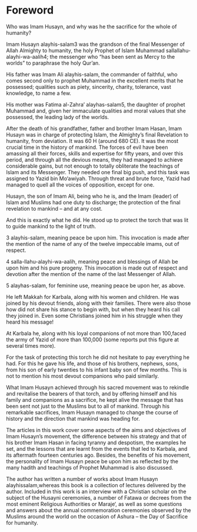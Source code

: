 Foreword
========

Who was Imam Husayn, and why was he the sacrifice for the whole of
humanity?

Imam Husayn alayhis-salam3 was the grandson of the final Messenger of
Allah Almighty to humanity, the holy Prophet of Islam Muhammad
sallallahu-alayhi-wa-aalih4; the messenger who “has been sent as Mercy
to the worlds” to paraphrase the holy Qur’an.

His father was Imam Ali alayhis-salam, the commander of faithful, who
comes second only to prophet Muhammad in the excellent merits that he
possessed; qualities such as piety, sincerity, charity, tolerance, vast
knowledge, to name a few.

His mother was Fatima al-Zahra’ alayhas-salam5, the daughter of prophet
Muhammad and, given her immaculate qualities and moral values that she
possessed, the leading lady of the worlds.

After the death of his grandfather, father and brother Imam Hasan, Imam
Husayn was in charge of protecting Islam, the Almighty’s final
Revelation to humanity, from deviation. It was 60 H (around 680 CE). It
was the most crucial time in the history of mankind. The forces of evil
have been amassing all their forces, skills and expertise for fifty
years, and over this period, and through all the devious means, they had
managed to achieve considerable gains, but not enough to totally
obliterate the teachings of Islam and its Messenger. They needed one
final big push, and this task was assigned to Yazid bin Mo‘awiyah.
Through threat and brute force, Yazid had managed to quell all the
voices of opposition, except for one.

Husayn, the son of Imam Ali, being who he is, and the Imam (leader) of
Islam and Muslims had one duty to discharge; the protection of the final
revelation to mankind – and at any cost.

And this is exactly what he did. He stood up to protect the torch that
was lit to guide mankind to the light of truth.

3 alayhis-salam, meaning peace be upon him. This invocation is made
after the mention of the name of any of the twelve impeccable imams, out
of respect.

4 salla-llahu-alayhi-wa-aalih, meaning peace and blessings of Allah be
upon him and his pure progeny. This invocation is made out of respect
and devotion after the mention of the name of the last Messenger of
Allah.

5 alayhas-salam, for feminine use, meaning peace be upon her, as
above.

He left Makkah for Karbala, along with his women and children. He was
joined by his devout friends, along with their families. There were also
those how did not share his stance to begin with, but when they heard
his call they joined in. Even some Christians joined him in his struggle
when they heard his message!

At Karbala he, along with his loyal companions of not more than
100,faced the army of Yazid of more than 100,000 (some reports put this
figure at several times more).

For the task of protecting this torch he did not hesitate to pay
everything he had. For this he gave his life, and those of his brothers,
nephews, sons, from his son of early twenties to his infant baby son of
few months. This is not to mention his most devout companions who paid
similarly.

What Imam Husayn achieved through his sacred movement was to rekindle
and revitalise the bearers of that torch, and by offering himself and
his family and companions as a sacrifice, he kept alive the message that
has been sent not just to the Muslims but to all of mankind. Through his
remarkable sacrifices, Imam Husayn managed to change the course of
history and the direction that mankind was heading for.

The articles in this work cover some aspects of the aims and objectives
of Imam Husayn’s movement, the difference between his strategy and that
of his brother Imam Hasan in facing tyranny and despotism, the examples
he set, and the lessons that are learnt from the events that led to
Karbala, and its aftermath fourteen centuries ago. Besides, the benefits
of his movement, the personality of Imam Husayn peace be upon him as
reflected by the many hadith and teachings of Prophet Muhammad is also
discussed.

The author has written a number of works about Imam Husayn
alayhissalam,whereas this book is a collection of lectures delivered by
the author. Included in this work is an interview with a Christian
scholar on the subject of the Husayni ceremonies, a number of Fatawa or
decrees from the most eminent Religious Authorities or Maraje‘, as well
as some questions and answers about the annual commemoration ceremonies
observed by the Muslims around the world on the occasion of Ashura – the
Day of Sacrifice for humanity.


